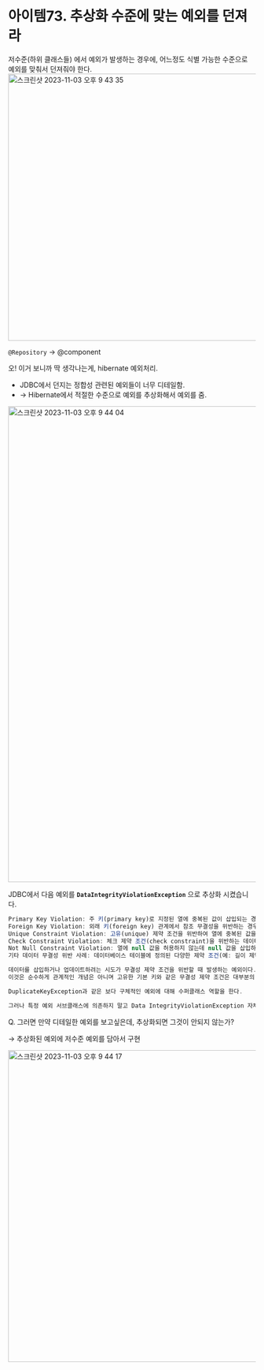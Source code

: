 # 아이템73. 추상화 수준에 맞는 예외를 던져라

저수준(하위 클래스들) 에서 예외가 발생하는 경우에, 어느정도 식별 가능한 수준으로 예외를 맞춰서 던져줘야 한다.
<img width="542" alt="스크린샷 2023-11-03 오후 9 43 35" src="https://github.com/Nexters/23th-effective-java/assets/76773202/f7fe7f62-01cd-49c4-b5c0-91bf2309b7c4">

`@Repository` → @component


오! 이거 보니까 딱 생각나는게, hibernate 예외처리.

- JDBC에서 던지는 정합성 관련된 예외들이 너무 디테일함.
- → Hibernate에서 적절한 수준으로 예외를 추상화해서 예외를 줌.
    
<img width="966" alt="스크린샷 2023-11-03 오후 9 44 04" src="https://github.com/Nexters/23th-effective-java/assets/76773202/a195d2e1-2982-4646-b7e7-b89411382860">

    

JDBC에서 다음 예외를 **`DataIntegrityViolationException`** 으로 추상화 시켰습니다.

```jsx
Primary Key Violation: 주 키(primary key)로 지정된 열에 중복된 값이 삽입되는 경우, 데이터 무결성 위반으로 인한 예외가 발생할 수 있습니다.
Foreign Key Violation: 외래 키(foreign key) 관계에서 참조 무결성을 위반하는 경우, 즉, 부모 테이블에 해당 레코드가 없는데 자식 테이블에서 참조하려고 하는 경우에 발생할 수 있습니다.
Unique Constraint Violation: 고유(unique) 제약 조건을 위반하여 열에 중복된 값을 삽입하려는 경우 예외가 발생할 수 있습니다.
Check Constraint Violation: 체크 제약 조건(check constraint)을 위반하는 데이터를 삽입하거나 업데이트하는 경우 발생할 수 있습니다.
Not Null Constraint Violation: 열에 null 값을 허용하지 않는데 null 값을 삽입하려는 경우에 발생할 수 있습니다.
기타 데이터 무결성 위반 사례: 데이터베이스 테이블에 정의된 다양한 제약 조건(예: 길이 제약, 범위 제약)을 위반하는 경우에도 DataIntegrityViolationException이 발생할 수 있습니다.
```

```jsx
데이터를 삽입하거나 업데이트하려는 시도가 무결성 제약 조건을 위반할 때 발생하는 예외이다.
이것은 순수하게 관계적인 개념은 아니며 고유한 기본 키와 같은 무결성 제약 조건은 대부분의 데이터베이스 유형에서 요구된다.

DuplicateKeyException과 같은 보다 구체적인 예외에 대해 수퍼클래스 역할을 한다.

그러나 특정 예외 서브클래스에 의존하지 말고 Data IntegrityViolationException 자체를 처리하는 것이 일반적으로 권장된다.
```


Q. 그러면 만약 디테일한 예외를 보고싶은데, 추상화되면 그것이 안되지 않는가?

→ 추상화된 예외에 저수준 예외를 담아서 구현

<img width="633" alt="스크린샷 2023-11-03 오후 9 44 17" src="https://github.com/Nexters/23th-effective-java/assets/76773202/527209f4-8f60-45ae-93f6-c1ed23210986">
